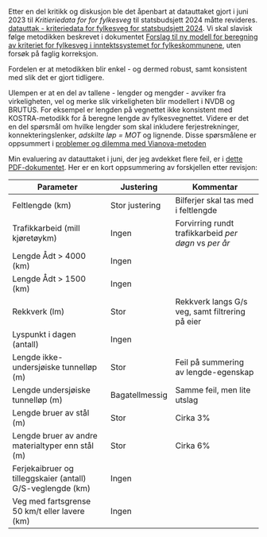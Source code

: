 Etter en del kritikk og diskusjon ble det åpenbart at datauttaket gjort i juni 2023 til _Kritieriedata for for fylkesveg_ til statsbudsjett 2024 måtte revideres. [datauttak - kriteriedata for fylkesveg for statsbudsjett 2024](https://github.com/LtGlahn/statsbudsjett-fylkesveg2024). Vi skal slavisk følge metodikken beskrevet i dokumentet   [Forslag til ny modell for beregning av kriteriet for fylkesveg i inntektssystemet for 
fylkeskommunene](https://www.regjeringen.no/contentassets/e8645ebe0e02470da89253caef0addba/rapport-forenklet-modell-til-kriteriet-for-utgiftsbehov-ti1405835.pdf), uten forsøk på faglig korreksjon. 

Fordelen er at metodikken blir enkel - og dermed robust, samt konsistent med slik det er gjort tidligere. 

Ulempen er at en del av tallene - lengder og mengder - avviker fra virkeligheten, vel og merke slik virkeligheten blir modellert i NVDB og BRUTUS. For eksempel er lengden på vegnettet ikke konsistent med KOSTRA-metodikk for å beregne lengde av fylkesvegnettet. Videre er det en del spørsmål om hvilke lengder som skal inkludere ferjestrekninger, konnekteringslenker, _adskilte løp = MOT_ og lignende. Disse spørsmålene er oppsummert i [problemer og dilemma med Vianova-metoden](./problemer.md)

Min evaluering av datauttaket i juni, der jeg avdekket flere feil, er i [dette PDF-dokumentet](./GjennomgangkriteriedataFv.pdf). Her er en kort oppsummering av forskjellen etter revisjon:

| Parameter | Justering | Kommentar |
|---|---|---|
| Feltlengde (km)	                        | Stor justering | Bilferjer skal tas med i feltlengde | 
| Trafikkarbeid (mill kjøretøykm)	        | Ingen | Forvirring rundt trafikkarbeid _per døgn_ vs _per år_  | 
| Lengde Ådt > 4000 (km)	| Ingen |  | 
| Lengde Ådt > 1500 (km)	| Ingen |  | 
| Rekkverk (lm)	| Stor | Rekkverk langs G/s veg, samt filtrering på eier | 
| Lyspunkt i dagen (antall)	| Ingen |  | 
| Lengde ikke-undersjøiske tunnelløp (m)	| Stor | Feil på summering av lengde-egenskap  | 
| Lengde undersjøiske tunnelløp (m)	| Bagatellmessig | Samme feil, men lite utslag | 
| Lengde bruer av stål (m)	| Stor | Cirka 3% | 
| Lengde bruer av andre materialtyper enn stål (m)	| Stor | Cirka 6% | 
| Ferjekaibruer og tilleggskaier (antall)	G/S-veglengde (km)	| Ingen |  | 
| Veg med fartsgrense 50 km/t eller lavere (km)| Ingen |  | 



